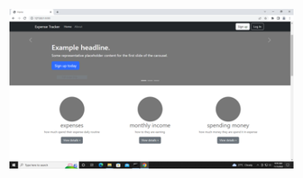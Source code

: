 ![](https://github.com/IBM-EPBL/IBM-Project-25441-1659963561/blob/main/Personal%20Expense%20Tracker/Assessments/M2%20Lead%20(UDHAYAKUMAR%20K)/Assignment2/Expense%20Tracker%20(1)/Expense%20Tracker/Output%20Screenshot/1.PNG)
